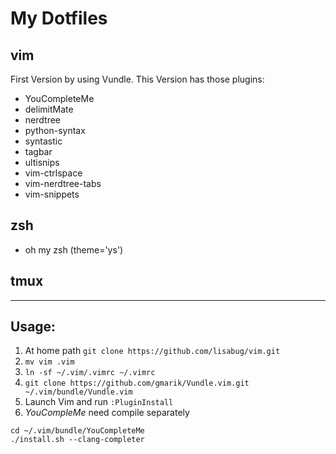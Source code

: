 

# My Dotfiles

## vim
First Version by using Vundle.
This Version has those plugins:
- YouCompleteMe
- delimitMate
- nerdtree
- python-syntax
- syntastic
- tagbar
- ultisnips
- vim-ctrlspace
- vim-nerdtree-tabs
- vim-snippets

## zsh
- oh my zsh (theme='ys')

## tmux


---
## Usage:
1. At home path `git clone https://github.com/lisabug/vim.git`
2. `mv vim .vim`
3. `ln -sf ~/.vim/.vimrc ~/.vimrc`
4. `git clone https://github.com/gmarik/Vundle.vim.git ~/.vim/bundle/Vundle.vim`
5. Launch Vim and run `:PluginInstall`
6. *YouCompleMe* need compile separately
```
cd ~/.vim/bundle/YouCompleteMe
./install.sh --clang-completer
``` 
